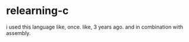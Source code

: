 relearning-c
============

i used this language like, once. like, 3 years ago. and in combination with assembly.
